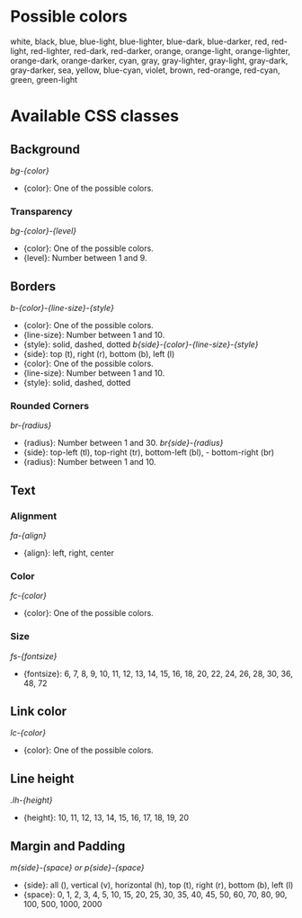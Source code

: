 # Possible colors 
white, black, blue, blue-light, blue-lighter, blue-dark, blue-darker, red, red-light, red-lighter, red-dark, red-darker, orange, orange-light, orange-lighter, orange-dark, orange-darker, cyan, gray, gray-lighter, gray-light, gray-dark, gray-darker, sea, yellow, blue-cyan, violet, brown, red-orange, red-cyan, green, green-light

# Available CSS classes

## Background 
*bg-{color}*
-	{color}: One of the possible colors.

### Transparency 
*bg-{color}-{level}*	
-	{color}: One of the possible colors.	
-	{level}: Number between 1 and 9.

## Borders
*b-{color}-{line-size}-{style}*
-	{color}: One of the possible colors.
-	{line-size}: Number between 1 and 10.
-	{style}: solid, dashed, dotted
*b{side}-{color}-{line-size}-{style}*
-	{side}: top (t), right (r), bottom (b), left (l) 
-	{color}: One of the possible colors.
-	{line-size}: Number between 1 and 10.
-	{style}: solid, dashed, dotted

### Rounded Corners
*br-{radius}*
-	{radius}: Number between 1 and 30.
*br{side}-{radius}* 
-	{side}: top-left (tl), top-right (tr), bottom-left (bl),  -	bottom-right (br)
-	{radius}: Number between 1 and 10.

## Text 
### Alignment
*fa-{align}*
-	{align}: left, right, center
### Color
*fc-{color}*
-	{color}: One of the possible colors.

### Size
*fs-{fontsize}*
-	{fontsize}: 6, 7, 8, 9, 10, 11, 12, 13, 14, 15, 16, 18, 20, 22, 24, 26, 28, 30, 36, 48, 72

## Link color
*lc-{color}*
-	{color}: One of the possible colors.

## Line height
*.lh-{height}*
-	{height}: 10, 11, 12, 13, 14, 15, 16, 17, 18, 19, 20


## Margin and Padding
*m{side}-{space} or p{side}-{space}*
-	{side}: all (), vertical (v), horizontal (h), top (t), right (r), bottom (b), left (l)
-	{space}: 0, 1, 2, 3, 4, 5, 10, 15, 20, 25, 30, 35, 40, 45, 50, 60, 70, 80, 90, 100, 500, 1000, 2000
